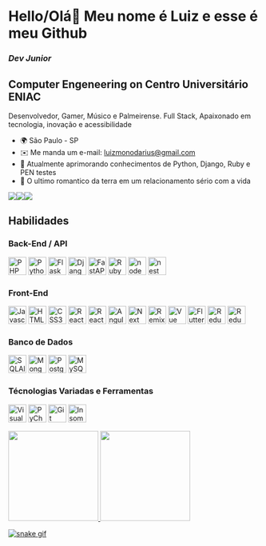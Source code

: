 Hello/Olá👋 Meu nome é Luiz e esse é meu Github
==================================
### *Dev Junior*


Computer Engeneering on Centro Universitário ENIAC
--------------------

Desenvolvedor, Gamer, Músico e Palmeirense. Full Stack, Apaixonado em tecnologia, inovação e acessibilidade

*   🌍  São Paulo - SP
*   ✉️  Me manda um e-mail: [luizmonodarius@gmail.com](mailto:luizmonodarius@gmail.com)
*   🧠  Atualmente aprimorando conhecimentos de Python, Django, Ruby e PEN testes 
*   💍  O ultimo romantico da terra em um relacionamento sério com a vida

<a href="https://www.twitter.com/Eltoplaner2" target="_blank" rel="noreferrer"><img
src="https://img.shields.io/twitter/follow/Eltoplaner2?logo=twitter&style=for-the-badge&color=a855f7&labelColor=22272e"
/></a><a href="https://www.github.com/LuizVithor" target="_blank" rel="noreferrer"><img
src="https://img.shields.io/github/followers/LuizVithor?logo=github&style=for-the-badge&color=a855f7&labelColor=22272e" /></a><a href="https://www.twitch.tv/LuizMonoDarius" target="_blank" rel="noreferrer"><img
src="https://img.shields.io/twitch/status/LuizMonoDarius?logo=twitchsx&style=for-the-badge&color=a855f7&labelColor=22272e&label=TWITCH+STATUS" /></a>

## Habilidades

### Back-End / API

<a href="https://www.php.net/" target="_blank" rel="noreferrer"><img src="https://raw.githubusercontent.com/danielcranney/readme-generator/main/public/icons/skills/php-colored.svg" width="36" height="36" alt="PHP" /></a>
<a href="https://www.python.org/" target="_blank" rel="noreferrer"><img src="https://raw.githubusercontent.com/danielcranney/readme-generator/main/public/icons/skills/python-colored.svg" width="36" height="36" alt="Python" /></a>
<a href="https://flask.palletsprojects.com/en/2.0.x/" target="_blank" rel="noreferrer"><img src="https://raw.githubusercontent.com/danielcranney/readme-generator/main/public/icons/skills/flask-colored.svg" width="36" height="36" alt="Flask" /></a>
<a href="https://www.djangoproject.com/" target="_blank" rel="noreferrer"><img src="https://raw.githubusercontent.com/danielcranney/readme-generator/main/public/icons/skills/django-colored.svg" width="36" height="36" alt="Django" /></a>
<a href="https://fastapi.tiangolo.com" target="_blank" rel="noreferrer"><img src="https://cdn.worldvectorlogo.com/logos/fastapi.svg" width="36" height="36" alt="FastAPI" /></a>
<a href="https://www.ruby-lang.org/pt/" target="_blank" rel="noreferrer"><img src="https://upload.wikimedia.org/wikipedia/commons/thumb/7/73/Ruby_logo.svg/640px-Ruby_logo.svg.png" width="36" height="36" alt="Ruby" /></a>
<a href="https://nodejs.org/en" target="_blank" rel="noreferrer"><img src="https://cdn-icons-png.flaticon.com/512/5968/5968322.png" width="36" height="36" alt="node" /></a>
<a href="https://nestjs.com/" target="_blank" rel="noreferrer"><img src="https://d33wubrfki0l68.cloudfront.net/e937e774cbbe23635999615ad5d7732decad182a/26072/logo-small.ede75a6b.svg" width="36" height="36" alt="nest" /></a>

  
### Front-End
 
<a href="https://developer.mozilla.org/en-US/docs/Web/JavaScript" target="_blank" rel="noreferrer"><img src="https://raw.githubusercontent.com/danielcranney/readme-generator/main/public/icons/skills/javascript-colored.svg" width="36" height="36" alt="Javascript" /></a>
<a href="https://developer.mozilla.org/en-US/docs/Glossary/HTML5" target="_blank" rel="noreferrer"><img src="https://raw.githubusercontent.com/danielcranney/readme-generator/main/public/icons/skills/html5-colored.svg" width="36" height="36" alt="HTML5" /></a>
<a href="https://www.w3.org/TR/CSS/#css" target="_blank" rel="noreferrer"><img src="https://raw.githubusercontent.com/danielcranney/readme-generator/main/public/icons/skills/css3-colored.svg" width="36" height="36" alt="CSS3" /></a>
<a href="https://reactjs.org/" target="_blank" rel="noreferrer"><img src="https://raw.githubusercontent.com/danielcranney/readme-generator/main/public/icons/skills/react-colored.svg" width="36" height="36" alt="React" /></a>
<a href="https://reactjs.org/" target="_blank" rel="noreferrer"><img src="https://upload.wikimedia.org/wikipedia/commons/thumb/b/b2/Bootstrap_logo.svg/1200px-Bootstrap_logo.svg.png" width="36" height="36" alt="React" /></a>
<a href="https://angular.io/" target="_blank" rel="noreferrer"><img src="https://static-00.iconduck.com/assets.00/file-type-angular-icon-1907x2048-tobdkjt1.png" width="36" height="36" alt="Angular" /></a>
<a href="https://nextjs.org/" target="_blank" rel="noreferrer"><img src="https://static-00.iconduck.com/assets.00/next-js-icon-512x512-zuauazrk.png" width="36" height="36" alt="Next" /></a>
<a href="https://remix.run/" target="_blank" rel="noreferrer"><img src="https://seeklogo.com/images/R/remix-logo-862D8B1019-seeklogo.com.png" width="36" height="36" alt="Remix" /></a>
<a href="https://vuejs.org/" target="_blank" rel="noreferrer"><img src="https://upload.wikimedia.org/wikipedia/commons/thumb/9/95/Vue.js_Logo_2.svg/2367px-Vue.js_Logo_2.svg.png" width="36" height="36" alt="Vue" /></a>
<a href="https://flutter.dev/" target="_blank" rel="noreferrer"><img src="https://static-00.iconduck.com/assets.00/flutter-icon-1651x2048-ojswpayr.png" width="36" height="36" alt="Flutter" /></a>
<a href="https://redux.js.org/" target="_blank" rel="noreferrer"><img src="https://www.svgrepo.com/show/303557/redux-logo.svg" width="36" height="36" alt="Redux" /></a>
<a href="https://redux-saga.js.org/" target="_blank" rel="noreferrer"><img src="https://redux-saga.js.org//img/Redux-Saga-Logo-Portrait.png" width="36" height="36" alt="Redux Saga" /></a>
 
### Banco de Dados

<a href="https://sqlalchemy.org/" target="_blank" rel="noreferrer"><img src="https://icon.icepanel.io/Technology/png-shadow-512/SQLAlchemy.png" width="36" height="36" alt="SQLAlchemy" /></a>
<a href="https://www.mongodb.com/pt-br" target="_blank" rel="noreferrer"><img src="https://i.imgur.com/gbi6DYL.png" width="36" height="36" alt="MongoDB" /></a>
<a href="https://www.postgresql.org/docs/" target="_blank" rel="noreferrer"><img src="https://upload.wikimedia.org/wikipedia/commons/thumb/2/29/Postgresql_elephant.svg/1200px-Postgresql_elephant.svg.png" width="36" height="36" alt="PostgreSQL" /></a>
<a href="https://www.mysql.com/" target="_blank" rel="noreferrer"><img src="https://raw.githubusercontent.com/danielcranney/readme-generator/main/public/icons/skills/mysql-colored.svg" width="36" height="36" alt="MySQL" /></a>
  

### Técnologias Variadas e Ferramentas

<a href="https://code.visualstudio.com/" target="_blank" rel="noreferrer"><img src="https://wikiimg.tojsiabtv.com/wikipedia/commons/thumb/9/9a/Visual_Studio_Code_1.35_icon.svg/1200px-Visual_Studio_Code_1.35_icon.svg.png" width="36" height="36" alt="Visual Studio Code" /></a>
<a href="https://www.jetbrains.com/pt-br/pycharm/" target="_blank" rel="noreferrer"><img src="https://resources.jetbrains.com/storage/products/pycharm/img/meta/pycharm_logo_300x300.png" width="36" height="36" alt="PyCharm" /></a>
<a href="https://git-scm.com/" target="_blank" rel="noreferrer"><img src="https://miro.medium.com/max/383/1*co_1qORNdM0PI1nvCp7Iig.png" width="36" height="36" alt="Git" /></a>
<a href="https://insomnia.rest/download" target="_blank" rel="noreferrer"><img src="https://user-images.githubusercontent.com/2575745/67964810-4d9a2980-fbd7-11e9-8cf7-661ded187ee6.png" width="36" height="36" alt="Insomnia" /></a>

<div>
  <a href="https://LuizVithor.web.app" target="_blank">
  <img height="180em" src="https://github-readme-stats.vercel.app/api?username=LuizVithor&show_icons=true&theme=dark&include_all_commits=true&count_private=true"/>
  <img height="180em" src="https://github-readme-stats.vercel.app/api/top-langs/?username=LuizVithor&layout=compact&langs_count=7&theme=dark"/>
</div>

![snake gif](https://github.com/LuizVithor/LuizVithor/blob/output/github-contribution-grid-snake.gif)
